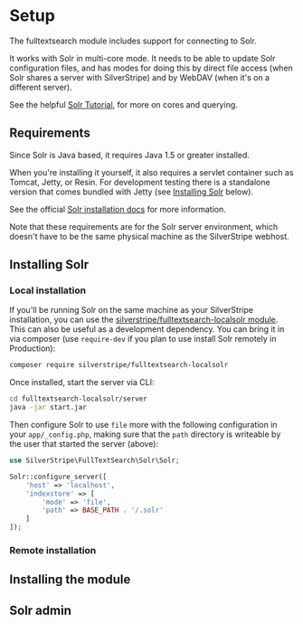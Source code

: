 # Setup

The fulltextsearch module includes support for connecting to Solr.

It works with Solr in multi-core mode. It needs to be able to update Solr configuration files, and has modes for doing this by direct file access (when Solr shares a server with SilverStripe) and by WebDAV (when it's on a different server).

See the helpful [Solr Tutorial](http://lucene.apache.org/solr/4_5_1/tutorial.html), for more on cores
and querying.

## Requirements

Since Solr is Java based, it requires Java 1.5 or greater installed.

When you're installing it yourself, it also requires a servlet container such as Tomcat, Jetty, or Resin. For
development testing there is a standalone version that comes bundled with Jetty (see [Installing Solr](#installing-solr) below).

See the official [Solr installation docs](http://wiki.apache.org/solr/SolrInstall) for more information.

Note that these requirements are for the Solr server environment, which doesn't have to be the same physical machine as the SilverStripe webhost.

## Installing Solr

### Local installation

If you'll be running Solr on the same machine as your SilverStripe installation, you can use the [silverstripe/fulltextsearch-localsolr module](https://github.com/silverstripe-archive/silverstripe-fulltextsearch-localsolr). This can also be useful as a development dependency. You can bring it in via composer (use `require-dev` if you plan to use install Solr remotely in Production):

```bash
composer require silverstripe/fulltextsearch-localsolr
```

Once installed, start the server via CLI:

```bash
cd fulltextsearch-localsolr/server
java -jar start.jar
```

Then configure Solr to use `file` more with the following configuration in your `app/_config.php`, making sure that the `path` directory is writeable by the user that started the server (above):

```php
use SilverStripe\FullTextSearch\Solr\Solr;

Solr::configure_server([
    'host' => 'localhost',
    'indexstore' => [
        'mode' => 'file',
        'path' => BASE_PATH . '/.solr'
    ]
]);
```

### Remote installation



## Installing the module



## Solr admin

